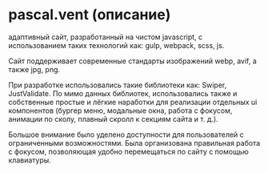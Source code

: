# pascal.vent (описание)

адаптивный сайт, разработанный на чистом javascript, с использованием таких технологий как: gulp, webpack, scss, js.

Сайт поддерживает современные стандарты изображений webp, avif, а также jpg, png.

При разработке использовались такие библиотеки как: Swiper, JustValidate. По мимо данных библиотек, использовались также и собственные простые и лёгкие наработки для реализации отдельных ui компонентов (бургер меню, модальные окна, работа с фокусом, анимации по сколу, плавный скролл к секциям сайта и т. д.).

Большое внимание было уделено доступности для пользователей с ограниченными возможностями. Была организована правильная работа с фокусом, позволяющая удобно перемещаться по сайту с помощью клавиатуры.
